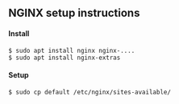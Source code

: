 ## NGINX setup instructions

#### Install
```console
$ sudo apt install nginx nginx-....
$ sudo apt install nginx-extras
```

#### Setup
```console
$ sudo cp default /etc/nginx/sites-available/
```
